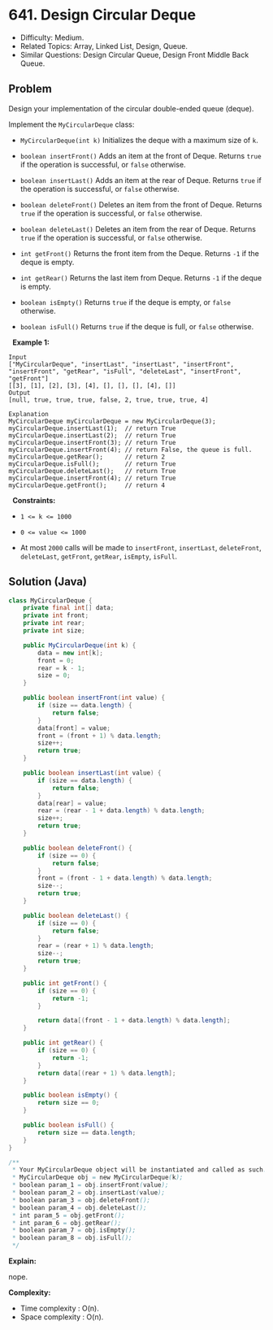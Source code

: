 # 641. Design Circular Deque

- Difficulty: Medium.
- Related Topics: Array, Linked List, Design, Queue.
- Similar Questions: Design Circular Queue, Design Front Middle Back Queue.

## Problem

Design your implementation of the circular double-ended queue (deque).

Implement the ```MyCircularDeque``` class:


	
- ```MyCircularDeque(int k)``` Initializes the deque with a maximum size of ```k```.
	
- ```boolean insertFront()``` Adds an item at the front of Deque. Returns ```true``` if the operation is successful, or ```false``` otherwise.
	
- ```boolean insertLast()``` Adds an item at the rear of Deque. Returns ```true``` if the operation is successful, or ```false``` otherwise.
	
- ```boolean deleteFront()``` Deletes an item from the front of Deque. Returns ```true``` if the operation is successful, or ```false``` otherwise.
	
- ```boolean deleteLast()``` Deletes an item from the rear of Deque. Returns ```true``` if the operation is successful, or ```false``` otherwise.
	
- ```int getFront()``` Returns the front item from the Deque. Returns ```-1``` if the deque is empty.
	
- ```int getRear()``` Returns the last item from Deque. Returns ```-1``` if the deque is empty.
	
- ```boolean isEmpty()``` Returns ```true``` if the deque is empty, or ```false``` otherwise.
	
- ```boolean isFull()``` Returns ```true``` if the deque is full, or ```false``` otherwise.


 
**Example 1:**

```
Input
["MyCircularDeque", "insertLast", "insertLast", "insertFront", "insertFront", "getRear", "isFull", "deleteLast", "insertFront", "getFront"]
[[3], [1], [2], [3], [4], [], [], [], [4], []]
Output
[null, true, true, true, false, 2, true, true, true, 4]

Explanation
MyCircularDeque myCircularDeque = new MyCircularDeque(3);
myCircularDeque.insertLast(1);  // return True
myCircularDeque.insertLast(2);  // return True
myCircularDeque.insertFront(3); // return True
myCircularDeque.insertFront(4); // return False, the queue is full.
myCircularDeque.getRear();      // return 2
myCircularDeque.isFull();       // return True
myCircularDeque.deleteLast();   // return True
myCircularDeque.insertFront(4); // return True
myCircularDeque.getFront();     // return 4
```

 
**Constraints:**


	
- ```1 <= k <= 1000```
	
- ```0 <= value <= 1000```
	
- At most ```2000``` calls will be made to ```insertFront```, ```insertLast```, ```deleteFront```, ```deleteLast```, ```getFront```, ```getRear```, ```isEmpty```, ```isFull```.



## Solution (Java)

```java
class MyCircularDeque {
    private final int[] data;
    private int front;
    private int rear;
    private int size;

    public MyCircularDeque(int k) {
        data = new int[k];
        front = 0;
        rear = k - 1;
        size = 0;
    }

    public boolean insertFront(int value) {
        if (size == data.length) {
            return false;
        }
        data[front] = value;
        front = (front + 1) % data.length;
        size++;
        return true;
    }

    public boolean insertLast(int value) {
        if (size == data.length) {
            return false;
        }
        data[rear] = value;
        rear = (rear - 1 + data.length) % data.length;
        size++;
        return true;
    }

    public boolean deleteFront() {
        if (size == 0) {
            return false;
        }
        front = (front - 1 + data.length) % data.length;
        size--;
        return true;
    }

    public boolean deleteLast() {
        if (size == 0) {
            return false;
        }
        rear = (rear + 1) % data.length;
        size--;
        return true;
    }

    public int getFront() {
        if (size == 0) {
            return -1;
        }

        return data[(front - 1 + data.length) % data.length];
    }

    public int getRear() {
        if (size == 0) {
            return -1;
        }
        return data[(rear + 1) % data.length];
    }

    public boolean isEmpty() {
        return size == 0;
    }

    public boolean isFull() {
        return size == data.length;
    }
}

/**
 * Your MyCircularDeque object will be instantiated and called as such:
 * MyCircularDeque obj = new MyCircularDeque(k);
 * boolean param_1 = obj.insertFront(value);
 * boolean param_2 = obj.insertLast(value);
 * boolean param_3 = obj.deleteFront();
 * boolean param_4 = obj.deleteLast();
 * int param_5 = obj.getFront();
 * int param_6 = obj.getRear();
 * boolean param_7 = obj.isEmpty();
 * boolean param_8 = obj.isFull();
 */
```

**Explain:**

nope.

**Complexity:**

* Time complexity : O(n).
* Space complexity : O(n).
